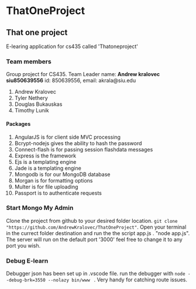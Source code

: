 # ThatOneProject
<h2> That one project </h2> 
E-learing application for cs435 called 'Thatoneproject'

<h3> Team members </h3> 
Group project for CS435.
Team Leader name: <b>Andrew kralovec siu850639556</b> id: 850639556, email: akrala@siu.edu 
<ol>
    <li>Andrew Kralovec</li>
    <li>Tyler Nethery</li>
    <li>Douglas Bukauskas</li>
    <li>Timothy Lunik</li>
</ol>

<h4>Packages </h4>
<ol>
    <li>AngularJS is for client side MVC processing</li>
    <li>Bcrypt-nodejs gives the ability to hash the password</li>
    <li>Connect-flash is for passing session flashdata messages</li>
    <li>Express is the framework</li>
    <li>Ejs is a templating engine</li>
    <li>Jade is a templating engine</li>
    <li>Mongodb is for our MongoDB database</li>
    <li>Morgan is for formatting options</li> 
    <li>Multer is for file uploading</li> 
    <li>Passport is to authenticate requests</li>
</ol>

<h3> Start Mongo My Admin </h3> 
Clone the project from github to your desired folder location. 
<code>git clone  "https://github.com/AndrewKralovec/ThatOneProject"</code>. 
Open your terminal in the currect folder destination and run the the script app.js . "node app.js". The server will run on the default port '3000' feel free to change it to any port you wish. 

<h3> Debug E-learn </h3> 
Debugger json has been set up in .vscode file. run the debugger with 
<code>node --debug-brk=3550 --nolazy bin/www </code> . 
Very handy for catching route issues. 

